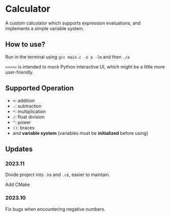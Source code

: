 # Calculator
A custom calculator which supports expression evaluations, and implements a simple variable system.

## How to use?
Run in the terminal using `gcc main.c -o a -lm` and then `./a`

`>>>>>` is intended to mock Python interactive UI, which might be a little more user-friendly.

## Supported Operation
 - `+`: addition
 - `-`: subtraction
 - `*`: multiplication
 - `/`: float division
 - `^`: power
 - `()`: braces
 - and **variable system** (variables must be **initialized** before using)

## Updates
### 2023.11

Divide project into `.h`s and `.c`s, easier to maintain.

Add CMake

### 2023.10

Fix bugs when encountering negative numbers.
